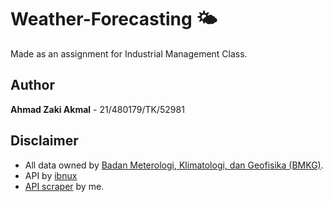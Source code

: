 # Weather-Forecasting 🌤️

Made as an assignment for Industrial Management Class.

## Author
**Ahmad Zaki Akmal** - 21/480179/TK/52981

## Disclaimer
- All data owned by [Badan Meterologi, Klimatologi, dan Geofisika (BMKG)](https://bmkg.go.id).
- API by [ibnux](https://github.com/ibnux)
- [API scraper](https://github.com/ahmadzaki2975/ETL-Pipeline) by me.